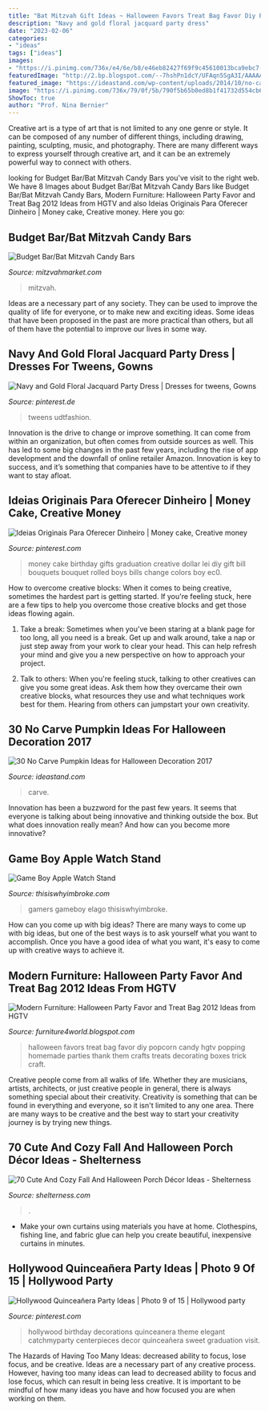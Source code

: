 ```yaml
---
title: "Bat Mitzvah Gift Ideas ~ Halloween Favors Treat Bag Favor Diy Popcorn Candy Hgtv Popping Homemade Parties Thank Them Crafts Treats Decorating Boxes Trick Craft"
description: "Navy and gold floral jacquard party dress"
date: "2023-02-06"
categories:
- "ideas"
tags: ["ideas"]
images:
- "https://i.pinimg.com/736x/e4/6e/b8/e46eb82427f69f9c45610013bca9ebc7--grammy-party-decorations-elegant-graduation-party.jpg"
featuredImage: "http://2.bp.blogspot.com/--7hshPn1dcY/UFAqn5SgA3I/AAAAAAAAIFc/-3YqPdqvXHw/s1600/Halloween-Party-Favor-Treat-Bag-2013-Ideas-14.jpg"
featured_image: "https://ideastand.com/wp-content/uploads/2014/10/no-carve-pumpkin-ideas/18-witch-pumpkin.jpg"
image: "https://i.pinimg.com/736x/79/0f/5b/790f5b65b0ed8b1f41732d554cb61a7c.jpg"
ShowToc: true
author: "Prof. Nina Bernier"
---
```



Creative art is a type of art that is not limited to any one genre or style. It can be composed of any number of different things, including drawing, painting, sculpting, music, and photography. There are many different ways to express yourself through creative art, and it can be an extremely powerful way to connect with others.

	

		
looking for Budget Bar/Bat Mitzvah Candy Bars you've visit to the right web. We have 8 Images about Budget Bar/Bat Mitzvah Candy Bars like Budget Bar/Bat Mitzvah Candy Bars, Modern Furniture: Halloween Party Favor and Treat Bag 2012 Ideas from HGTV and also Ideias Originais Para Oferecer Dinheiro | Money cake, Creative money. Here you go:
		
    
## Budget Bar/Bat Mitzvah Candy Bars

<img loading=lazy src="https://www.mitzvahmarket.com/wp-content/uploads/2020/03/410f4d4c29e35eadf7ae3067e0652b31.jpg" onerror="this.onerror=null;this.src='https://tse1.mm.bing.net/th?id=OIP.GhUFGwPl_LthWZNrTfLpqAHaE7&amp;pid=15.1';" alt="Budget Bar/Bat Mitzvah Candy Bars">

_Source: mitzvahmarket.com_

>mitzvah. 

	

Ideas are a necessary part of any society. They can be used to improve the quality of life for everyone, or to make new and exciting ideas. Some ideas that have been proposed in the past are more practical than others, but all of them have the potential to improve our lives in some way.

    
## Navy And Gold Floral Jacquard Party Dress | Dresses For Tweens, Gowns

<img loading=lazy src="https://i.pinimg.com/736x/79/0f/5b/790f5b65b0ed8b1f41732d554cb61a7c.jpg" onerror="this.onerror=null;this.src='https://tse1.mm.bing.net/th?id=OIP.k01Wvivjn8QQ9uRUdA-0igAAAA&amp;pid=15.1';" alt="Navy and Gold Floral Jacquard Party Dress | Dresses for tweens, Gowns">

_Source: pinterest.de_

>tweens udtfashion. 

	

Innovation is the drive to change or improve something. It can come from within an organization, but often comes from outside sources as well. This has led to some big changes in the past few years, including the rise of app development and the downfall of online retailer Amazon. Innovation is key to success, and it’s something that companies have to be attentive to if they want to stay afloat.

    
## Ideias Originais Para Oferecer Dinheiro | Money Cake, Creative Money

<img loading=lazy src="https://i.pinimg.com/736x/aa/b6/79/aab679bb24614459c53471610de832d1--money-cake-th-birthday.jpg" onerror="this.onerror=null;this.src='https://tse2.mm.bing.net/th?id=OIP.28qIgJnmloygDZHByJtRIAHaJ6&amp;pid=15.1';" alt="Ideias Originais Para Oferecer Dinheiro | Money cake, Creative money">

_Source: pinterest.com_

>money cake birthday gifts graduation creative dollar lei diy gift bill bouquets bouquet rolled boys bills change colors boy ec0. 

	

How to overcome creative blocks:
When it comes to being creative, sometimes the hardest part is getting started. If you're feeling stuck, here are a few tips to help you overcome those creative blocks and get those ideas flowing again.
1. Take a break: Sometimes when you've been staring at a blank page for too long, all you need is a break. Get up and walk around, take a nap or just step away from your work to clear your head. This can help refresh your mind and give you a new perspective on how to approach your project.

2. Talk to others: When you're feeling stuck, talking to other creatives can give you some great ideas. Ask them how they overcame their own creative blocks, what resources they use and what techniques work best for them. Hearing from others can jumpstart your own creativity.


    
## 30 No Carve Pumpkin Ideas For Halloween Decoration 2017

<img loading=lazy src="https://ideastand.com/wp-content/uploads/2014/10/no-carve-pumpkin-ideas/18-witch-pumpkin.jpg" onerror="this.onerror=null;this.src='https://tse2.mm.bing.net/th?id=OIP.7PG37TPrIKos-ENF-Z7slgHaIO&amp;pid=15.1';" alt="30 No Carve Pumpkin Ideas for Halloween Decoration 2017">

_Source: ideastand.com_

>carve. 

	

Innovation has been a buzzword for the past few years. It seems that everyone is talking about being innovative and thinking outside the box. But what does innovation really mean? And how can you become more innovative?

    
## Game Boy Apple Watch Stand

<img loading=lazy src="https://cdn.thisiswhyimbroke.com/images/elago-w5-game-boy-apple-watch-stand-640x533.jpg" onerror="this.onerror=null;this.src='https://tse2.mm.bing.net/th?id=OIP.s57XfsWqo6b3T5Ia2a1KLAHaGK&amp;pid=15.1';" alt="Game Boy Apple Watch Stand">

_Source: thisiswhyimbroke.com_

>gamers gameboy elago thisiswhyimbroke. 

	

How can you come up with big ideas?
There are many ways to come up with big ideas, but one of the best ways is to ask yourself what you want to accomplish. Once you have a good idea of what you want, it's easy to come up with creative ways to achieve it.

    
## Modern Furniture: Halloween Party Favor And Treat Bag 2012 Ideas From HGTV

<img loading=lazy src="http://2.bp.blogspot.com/--7hshPn1dcY/UFAqn5SgA3I/AAAAAAAAIFc/-3YqPdqvXHw/s1600/Halloween-Party-Favor-Treat-Bag-2013-Ideas-14.jpg" onerror="this.onerror=null;this.src='https://tse3.mm.bing.net/th?id=OIP.ifgaSIDOv8vxRWAeSm3ppQHaJ7&amp;pid=15.1';" alt="Modern Furniture: Halloween Party Favor and Treat Bag 2012 Ideas from HGTV">

_Source: furniture4world.blogspot.com_

>halloween favors treat bag favor diy popcorn candy hgtv popping homemade parties thank them crafts treats decorating boxes trick craft. 

	

Creative people come from all walks of life. Whether they are musicians, artists, architects, or just creative people in general, there is always something special about their creativity. Creativity is something that can be found in everything and everyone, so it isn't limited to any one area. There are many ways to be creative and the best way to start your creativity journey is by trying new things.

    
## 70 Cute And Cozy Fall And Halloween Porch Décor Ideas - Shelterness

<img loading=lazy src="https://i.shelterness.com/cute-fall-porch-decor-ideas-47-500x750.jpg" onerror="this.onerror=null;this.src='https://tse1.mm.bing.net/th?id=OIP.ThYHj44Ea1CxaioJGkDZfAHaLH&amp;pid=15.1';" alt="70 Cute And Cozy Fall And Halloween Porch Décor Ideas - Shelterness">

_Source: shelterness.com_

>. 

	

- Make your own curtains using materials you have at home. Clothespins, fishing line, and fabric glue can help you create beautiful, inexpensive curtains in minutes.

    
## Hollywood Quinceañera Party Ideas | Photo 9 Of 15 | Hollywood Party

<img loading=lazy src="https://i.pinimg.com/736x/e4/6e/b8/e46eb82427f69f9c45610013bca9ebc7--grammy-party-decorations-elegant-graduation-party.jpg" onerror="this.onerror=null;this.src='https://tse4.mm.bing.net/th?id=OIP.TWNY2ZzpHU6GPT_yFwUTKAHaJ3&amp;pid=15.1';" alt="Hollywood Quinceañera Party Ideas | Photo 9 of 15 | Hollywood party">

_Source: pinterest.com_

>hollywood birthday decorations quinceanera theme elegant catchmyparty centerpieces decor quinceañera sweet graduation visit. 

	

The Hazards of Having Too Many Ideas: decreased ability to focus, lose focus, and be creative.
Ideas are a necessary part of any creative process. However, having too many ideas can lead to decreased ability to focus and lose focus, which can result in being less creative. It is important to be mindful of how many ideas you have and how focused you are when working on them.

